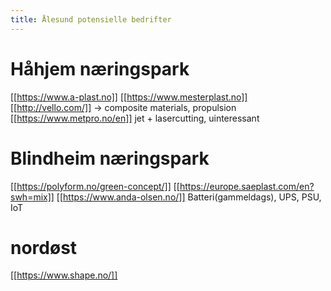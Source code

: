 ```yaml
---
title: Ålesund potensielle bedrifter
---
```

# Håhjem næringspark
[[https://www.a-plast.no]]
[[https://www.mesterplast.no]]
[[http://vello.com/]] -> composite materials, propulsion
[[https://www.metpro.no/en]] jet + lasercutting, uinteressant

# Blindheim næringspark
[[https://polyform.no/green-concept/]]
[[https://europe.saeplast.com/en?swh=mix]]
[[https://www.anda-olsen.no/]] Batteri(gammeldags), UPS, PSU, IoT


# nordøst
[[https://www.shape.no/]]